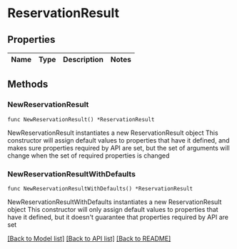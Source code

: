 # ReservationResult

## Properties

Name | Type | Description | Notes
------------ | ------------- | ------------- | -------------

## Methods

### NewReservationResult

`func NewReservationResult() *ReservationResult`

NewReservationResult instantiates a new ReservationResult object
This constructor will assign default values to properties that have it defined,
and makes sure properties required by API are set, but the set of arguments
will change when the set of required properties is changed

### NewReservationResultWithDefaults

`func NewReservationResultWithDefaults() *ReservationResult`

NewReservationResultWithDefaults instantiates a new ReservationResult object
This constructor will only assign default values to properties that have it defined,
but it doesn't guarantee that properties required by API are set


[[Back to Model list]](../README.md#documentation-for-models) [[Back to API list]](../README.md#documentation-for-api-endpoints) [[Back to README]](../README.md)


